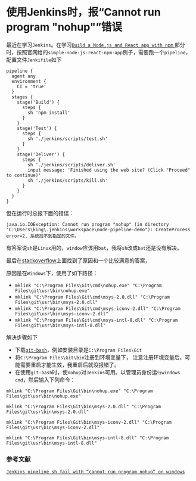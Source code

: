 # 使用Jenkins时，报“Cannot run program "nohup"”错误

最近在学习` Jenkins `。在学习[` Build a Node.js and React app with npm ` ](https://note.youdao.com/)部分时，按照官网给的` simple-node-js-react-npm-app `例子，需要跑一个` pipeline `，配置文件` Jenkifile `如下

```
pipeline {
  agent any
  environment {
    CI = 'true'
  }
  stages {
    stage('Build') {
      steps {
        sh 'npm install'
      }
    }
    stage('Test') {
      steps {
        sh './jenkins/scripts/test.sh'
      }
    }
    stage('Deliver') {
      steps {
        sh './jenkins/scripts/deliver.sh'
        input message: 'Finished using the web site? (Click "Proceed" to continue)'
        sh './jenkins/scripts/kill.sh'
      }
    }
  }
}
```
但在运行时总报下面的错误：

```
java.io.IOException: Cannot run program "nohup" (in directory "C:\Users\king\.jenkins\workspace\node-pipeline-demo"): CreateProcess error=2, 系统找不到指定的文件。
```
有答案说` sh `是` Linux `用的，` window `应该用` bat `，我将` sh `改成` bat `还是没有解决。

最后在[stackoverflow](https://stackoverflow.com)上面找到了原因和一个比较满意的答案，

原因是在` Windows `下，使用了如下路径：

- ` mklink "C:\Program Files\Git\cmd\nohup.exe" "C:\Program Files\git\usr\bin\nohup.exe" `
- ` mklink "C:\Program Files\Git\cmd\msys-2.0.dll" "C:\Program Files\git\usr\bin\msys-2.0.dll" `
- ` mklink "C:\Program Files\Git\cmd\msys-iconv-2.dll" "C:\Program Files\git\usr\bin\msys-iconv-2.dll" `
- ` mklink "C:\Program Files\Git\cmd\msys-intl-8.dll" "C:\Program Files\git\usr\bin\msys-intl-8.dll" `


解决步骤如下

- 下载[` git-bash `](https://git-scm.com/downloads)，例如安装目录是` C:\Program Files\Git `
- 将` C:\Program Files\Git\bin `注册到环境变量下， 注意注册环境变量后，可能需要重启才能生效，我重启后就没报错了。
- 在使用` git-bash `时，使` nohup `对` Jenkins `可用。以管理员身份运` 行windows cmd `，然后输入下列命令：

```shell
mklink "C:\Program Files\Git\bin\nohup.exe" "C:\Program Files\git\usr\bin\nohup.exe"

mklink "C:\Program Files\Git\bin\msys-2.0.dll" "C:\Program Files\git\usr\bin\msys-2.0.dll"

mklink "C:\Program Files\Git\bin\msys-iconv-2.dll" "C:\Program Files\git\usr\bin\msys-iconv-2.dll"

mklink "C:\Program Files\Git\bin\msys-intl-8.dll" "C:\Program Files\git\usr\bin\msys-intl-8.dll"
```

### 参考文献

[` Jenkins pipeline sh fail with “cannot run program nohup” on windows `](https://stackoverflow.com/questions/45140614/jenkins-pipeline-sh-fail-with-cannot-run-program-nohup-on-windows)
